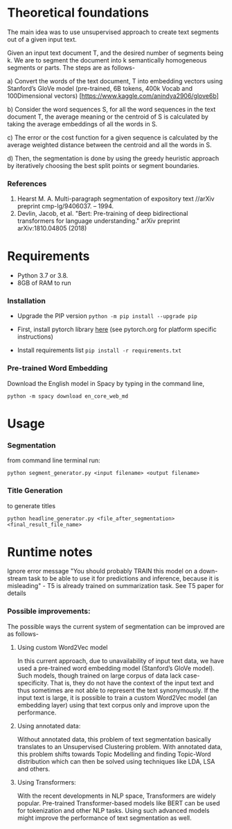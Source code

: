 # Theoretical foundations

The main idea was to use unsupervised approach to create text segments out of a given input text.

Given an input text document T, and the desired number of segments being k. 
We are to segment the document into k semantically homogeneous segments or parts. The steps are as follows-

a)  Convert the words of the text document, T into embedding vectors using Stanford’s GloVe model (pre-trained, 6B tokens, 400k Vocab and 100Dimensional vectors) [https://www.kaggle.com/anindya2906/glove6b] 

b)  Consider the word sequences S, for all the word sequences in the text document T, the average meaning or the centroid of S is calculated by taking the average embeddings of all the words in S.

c)  The error or the cost function for a given sequence is calculated by the average weighted distance between the centroid and all the words in S.

d)  Then, the segmentation is done by using the greedy heuristic approach by iteratively choosing the best split points or segment boundaries.


### References

1. Hearst M. A. Multi-paragraph segmentation of expository text //arXiv preprint cmp-lg/9406037. – 1994.
2. Devlin, Jacob, et al. "Bert: Pre-training of deep bidirectional transformers for language understanding." arXiv preprint arXiv:1810.04805 (2018)

# Requirements

 - Python 3.7 or 3.8. 
 - 8GB of RAM to run
 
### Installation

- Upgrade the PIP version 
`python -m pip install --upgrade pip`

 - First, install pytorch library [here](https://download.pytorch.org/whl/torch_stable.html) (see pytorch.org for platform specific instructions)
 
 - Install requirements list
 `pip install -r requirements.txt`
 
### Pre-trained Word Embedding

Download the English model in Spacy by typing in the command line,

`python -m spacy download en_core_web_md`

# Usage

### Segmentation

from command line terminal run:

`python segment_generator.py <input filename> <output filename>`

### Title Generation

to generate titles 

`python headline_generator.py <file_after_segmentation> <final_result_file_name>`

# Runtime notes

Ignore error message "You should probably TRAIN this model on a down-stream task to be able to use it for predictions and inference, because it is misleading" - T5 is already trained on summarization task. See T5 paper for details

### Possible improvements:

The possible ways the current system of segmentation can be improved are as follows-
1. Using custom Word2Vec model

    In this current approach, due to unavailability of input text data, we have used a pre-trained word embedding model (Stanford’s GloVe model). Such models, though trained on large corpus of data lack case-specificity. That is, they do not have the context of the input text and thus sometimes are not able to represent the text synonymously. 
If the input text is large, it is possible to train a custom Word2Vec model (an embedding layer) using that text corpus only and improve upon the performance.

2. Using annotated data:

    Without annotated data, this problem of text segmentation basically translates to an Unsupervised Clustering problem. With annotated data, this problem shifts towards Topic Modelling and finding Topic-Word distribution which can then be solved using techniques like LDA, LSA and others.

3. Using Transformers:

    With the recent developments in NLP space, Transformers are widely popular. Pre-trained Transformer-based models like BERT can be used for tokenization and other NLP tasks. Using such advanced models might improve the performance of text segmentation as well.